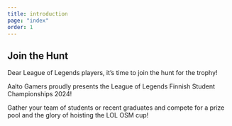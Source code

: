 ```yaml
---
title: introduction
page: "index"
order: 1
---
```


## Join the Hunt

Dear League of Legends players, it’s time to join the hunt for the trophy!

Aalto Gamers proudly presents the League of Legends Finnish Student Championships 2024!

Gather your team of students or recent graduates and compete for a prize pool and the glory of hoisting the LOL OSM cup!
